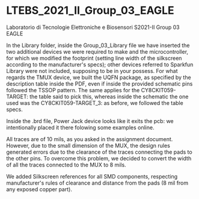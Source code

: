 # LTEBS_2021_II_Group_03_EAGLE
Laboratorio di Tecnologie Elettroniche e Biosensori S2021-II Group 03 EAGLE

In the Library folder, inside the Group_03_Library file we have inserted the two additional devices we were required to make and the microcontroller, for which we modified the footprint (setting line width of the silkscreen according to the manufacturer's specs); other devices referred to Sparkfun Library were not included, supposing to be in your possess. 
For what regards the TMUX device, we built the UQFN package, as specified by the description table inside the PDF, even if inside the provided schematic pins followed the 
TSSOP pattern. The same applies for the CY8CKIT059-TARGET: the table said to pick this, whereas inside the schematic the one used was the CY8CKIT059-TARGET_3: as before, we 
followed the table specs.

Inside the .brd file, Power Jack device looks like it exits the pcb: we intentionally placed it there folowing some examples online. 

All traces are of 10 mils, as you asked in the assignment document. However, due to the small dimension of the MUX, the design rules generated errors due to the clearance of the traces connecting the pads to the other pins. To overcome this problem, we decided to convert the width of all the traces connected to the MUX to 8 mils.

We added Silkscreen references for all SMD components, respecting manufacturer's rules of clearance and distance from the pads (8 mil from any exposed copper part).
